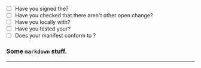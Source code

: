 - [ ] Have you signed the?
- [ ] Have you checked that there aren't other open change?
- [ ] Have you locally with?
- [ ] Have you tested your?
- [ ] Does your manifest conform to ?

### Some `markdown` stuff.

-----
